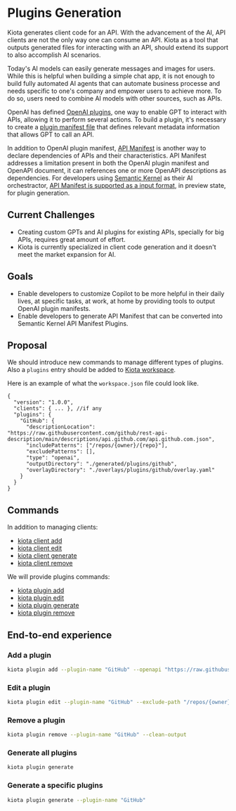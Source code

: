 # Plugins Generation

Kiota generates client code for an API. With the advancement of the AI, API clients are not the only way one can consume an API. Kiota as a tool that outputs generated files for interacting with an API, should extend its support to also accomplish AI scenarios.

Today's AI models can easily generate messages and images for users. While this is helpful when building a simple chat app, it is not enough to build fully automated AI agents that can automate business processe and needs specific to one's company and empower users to achieve more. To do so, users need to combine AI models with other sources, such as APIs.

OpenAI has defined [OpenAI plugins](https://platform.openai.com/docs/plugins/introduction), one way to enable GPT to interact with APIs, allowing it to perform several actions. To build a plugin, it's necessary to create a [plugin manifest file](https://platform.openai.com/docs/plugins/getting-started/plugin-manifest) that defines relevant metadata information that allows GPT to call an API.

In addition to OpenAI plugin manifest, [API Manifest](https://www.ietf.org/archive/id/draft-miller-api-manifest-01.html) is another way to declare dependencies of APIs and their characteristics. API Manifest addresses a limitation present in both the OpenAI plugin manifest and OpenAPI document, it can references one or more OpenAPI descriptions as dependencies.
For developers using [Semantic Kernel](
https://learn.microsoft.com/en-us/semantic-kernel/overview/) as their AI orchestractor, [API Manifest is supported as a input format](https://github.com/microsoft/semantic-kernel/pull/4961), in preview state, for plugin generation.


## Current Challenges

- Creating custom GPTs and AI plugins for existing APIs, specially for big APIs, requires great amount of effort.
- Kiota is currently specialized in client code generation and it doesn't meet the market expansion for AI.

## Goals

- Enable developers to customize Copilot to be more helpful in their daily lives, at specific tasks, at work, at home by providing tools to output OpenAI plugin manifests. 
- Enable developers to generate API Manifest that can be converted into Semantic Kernel API Manifest Plugins. 

## Proposal

We should introduce new commands to manage different types of plugins. Also a `plugins` entry should be added to [Kiota workspace](kiota-workspace.md).

Here is an example of what the `workspace.json` file could look like.

```jsonc
{
  "version": "1.0.0",
  "clients": { ... }, //if any
  "plugins": {
    "GitHub": {
      "descriptionLocation": "https://raw.githubusercontent.com/github/rest-api-description/main/descriptions/api.github.com/api.github.com.json",
      "includePatterns": ["/repos/{owner}/{repo}"],
      "excludePatterns": [],
      "type": "openai",
      "outputDirectory": "./generated/plugins/github",
      "overlayDirectory": "./overlays/plugins/github/overlay.yaml"
    }
  }
}
```

## Commands

In addition to managing clients:
* [kiota client add](../cli/client-add.md)
* [kiota client edit](../cli/client-edit.md)
* [kiota client generate](../cli/client-generate.md)
* [kiota client remove](../cli/client-remove.md)

We will provide plugins commands:
* [kiota plugin add](../cli/plugin-add.md)
* [kiota plugin edit](../cli/plugin-edit.md)
* [kiota plugin generate](../cli/plugin-generate.md)
* [kiota plugin remove](../cli/plugin-remove.md)


## End-to-end experience

### Add a plugin

```bash
kiota plugin add --plugin-name "GitHub" --openapi "https://raw.githubusercontent.com/github/rest-api-description/main/descriptions/api.github.com/api.github.com.json" --include-path "/repos/{owner}/{repo}" --type openai --output "./generated/plugins/github"
```

### Edit a plugin

```bash
kiota plugin edit --plugin-name "GitHub" --exclude-path "/repos/{owner}/{repo}#DELETE"
```

### Remove a plugin

```bash
kiota plugin remove --plugin-name "GitHub" --clean-output
```

### Generate all plugins

```bash
kiota plugin generate
```

### Generate a specific plugins

```bash
kiota plugin generate --plugin-name "GitHub"
```